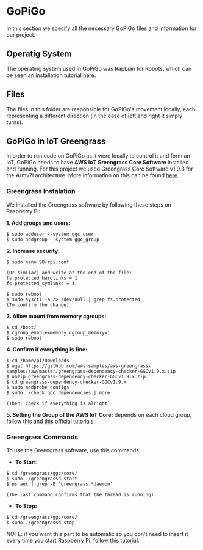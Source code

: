 # GoPiGo

In this section we specify all the necessary GoPiGo files and information for our project.

## Operatig System

The operating system used in GoPiGo was Rapbian for Robots, which can be seen an installation tutorial [here](https://www.dexterindustries.com/howto/install-raspbian-for-robots-image-on-an-sd-card/).

## Files

The files in this folder are responsible for GoPiGo's movement locally, each representing a different direction (in the case of left and right it simply turns).

## GoPiGo in IoT Greengrass

In order to run code on GoPiGo as it were locally to control it and form an IoT, GoPiGo needs to have **AWS IoT Greengrass Core Software** installed and running. For this project we used Greengrass Core Software v1.9.3 for the Armv7l architecture. More information on this can be found [here](https://docs.aws.amazon.com/greengrass/latest/developerguide/what-is-gg.html).

### Greengrass Instalation

We installed the Greengrass software by following these steps on Raspberry Pi:

**1. Add groups and users:**
```
$ sudo adduser --system ggc_user
$ sudo addgroup --system ggc_group
```

**2. Increase security:**
```
$ sudo nano 98-rpi.conf

(Or similar) and write at the end of the file:
fs.protected_hardlinks = 1
fs.protected_symlinks = 1

$ sudo reboot
$ sudo sysctl -a 2> /dev/null | grep fs.protected 
(To confirm the change)
```

**3. Allow mount from memory cgroups:**
```
$ cd /boot/
$ cgroup_enable=memory cgroup_memory=1
$ sudo reboot
```

**4. Confirm if everything is fine:**
```
$ cd /home/pi/Downloads
$ wget https://github.com/aws-samples/aws-greengrass-samples/raw/master/greengrass-dependency-checker-GGCv1.9.x.zip
$ unzip greengrass-dependency-checker-GGCv1.9.x.zip
$ cd greengrass-dependency-checker-GGCv1.9.x
$ sudo modprobe configs
$ sudo ./check_ggc_dependencies | more

(Then, check if everything is alright)
```

**5. Setting the Group of the AWS IoT Core:**
depends on each cloud group, follow [this](https://docs.aws.amazon.com/greengrass/latest/developerguide/gg-config.html) and [this](https://docs.aws.amazon.com/greengrass/latest/developerguide/gg-device-start.html) official tutorials.

### Greengrass Commands
To use the Greengrass software, use this commands:

* **To Start:**
```
$ cd /greengrass/ggc/core/
$ sudo ./greengrassd start
$ ps aux | grep -E 'greengrass.*daemon'

(The last command confirms that the thread is running)
```

* **To Stop:**
```
$ cd /greengrass/ggc/core/
$ sudo ./greengrassd stop
```

NOTE: if you want this part to be automatic so you don't need to insert it every time you start Raspberry Pi, follow [this tutorial](https://docs.aws.amazon.com/greengrass/latest/developerguide/gg-core.html#start-on-boot).
